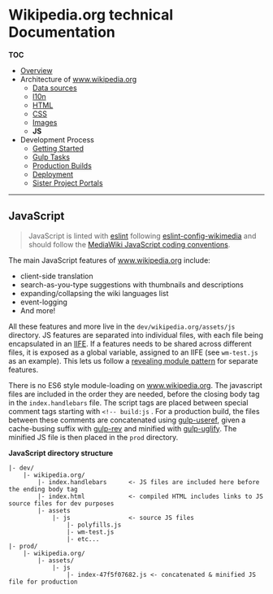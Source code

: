 # Wikipedia.org technical Documentation
**TOC**

- [Overview](../README.md)
- Architecture of www.wikipedia.org
	- [Data sources](data.md)
	- [l10n](l10n.md)
	- [HTML](html.md)
	- [CSS](css.md)
	- [Images](images.md)
	- **JS**
- Development Process
	- [Getting Started](../development/getting_started.md)
	- [Gulp Tasks](../development/gulp.md)
	- [Production Builds](../development/prod.md)
	- [Deployment](../development/deploy.md)
	- [Sister Project Portals](../development/sister_portals.md)

---

## JavaScript
> JavaScript is linted with [eslint](https://eslint.org/) following [eslint-config-wikimedia](https://www.npmjs.com/package/eslint-config-wikimedia) and should follow the [MediaWiki JavaScript coding conventions](https://www.mediawiki.org/wiki/Manual:Coding_conventions/JavaScript).

The main JavaScript features of www.wikipedia.org include:

- client-side translation
- search-as-you-type suggestions with thumbnails and descriptions
- expanding/collapsing the wiki languages list
- event-logging
- And more!

All these features and more live in the `dev/wikipedia.org/assets/js` directory. JS features are separated into individual files, with each file being encapsulated in an [IIFE](https://en.wikipedia.org/wiki/Immediately-invoked_function_expression). If a features needs to be shared across different files, it is exposed as a global variable, assigned to an IIFE (see `wm-test.js` as an example). This lets us follow a [revealing module pattern](https://addyosmani.com/resources/essentialjsdesignpatterns/book/#revealingmodulepatternjavascript) for separate features.

There is no ES6 style module-loading on www.wikipedia.org. The javascript files are included in the order they are needed, before the closing body tag in the `index.handlebars` file. The script tags are placed between special comment tags starting with `<!-- build:js` . For a production build, the files between these comments are concatenated using [gulp-useref](https://www.npmjs.com/package/gulp-useref), given a cache-busing suffix with [gulp-rev](https://github.com/sindresorhus/gulp-rev) and minified with [gulp-uglify](https://www.npmjs.com/package/gulp-uglify). The minified JS file is then placed in the `prod` directory.

**JavaScript directory structure**

```
|- dev/
    |- wikipedia.org/
        |- index.handlebars      <- JS files are included here before the ending body tag
        |- index.html            <- compiled HTML includes links to JS source files for dev purposes
        |- assets
            |- js                <- source JS files
                |- polyfills.js
                |- wm-test.js
                |- etc...
|- prod/
    |- wikipedia.org/
        |- assets/
            |- js
                |- index-47f5f07682.js <- concatenated & minified JS file for production
```

